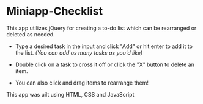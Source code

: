 # Miniapp-Checklist
This app utilizes jQuery for creating a to-do list which can be rearranged or deleted as needed.

- Type a desired task in the input and click "Add" or hit enter to add it to the list. *(You can add as many tasks as you'd like)*

- Double click on a task to cross it off or click the "X" button to delete an item.

- You can also click and drag items to rearrange them!

This app was uilt using HTML, CSS and JavaScript
